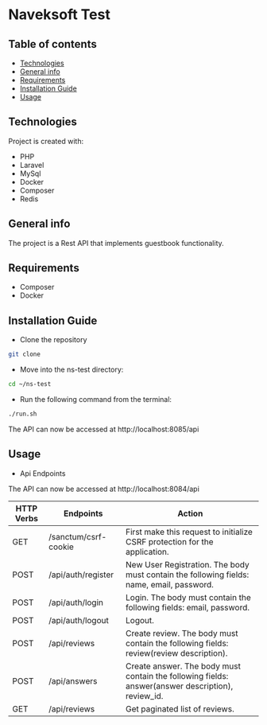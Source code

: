 # Naveksoft Test

## Table of contents
* [Technologies](#technologies)
* [General info](#general-info)
* [Requirements](#requirements)
* [Installation Guide](#installation-guide)
* [Usage](#usage)

## Technologies
Project is created with:
* PHP
* Laravel
* MySql
* Docker
* Composer
* Redis

## General info
The project is a Rest API that implements guestbook functionality.

## Requirements
* Composer
* Docker

## Installation Guide
* Clone the repository
```sh
git clone 
```

* Move into the ns-test directory:
```sh
cd ~/ns-test
```

* Run the following command from the terminal:
```sh
./run.sh
```

The API can now be accessed at http://localhost:8085/api

## Usage
* Api Endpoints

The API can now be accessed at http://localhost:8084/api

| HTTP Verbs | Endpoints            | Action                                                                                            |
|------------|----------------------|---------------------------------------------------------------------------------------------------|
| GET        | /sanctum/csrf-cookie | First make this request to initialize CSRF protection for the application.                        |
| POST       | /api/auth/register   | New User Registration. The body must contain the following fields: name, email, password.         |
| POST       | /api/auth/login      | Login. The body must contain the following fields: email, password.                               |
| POST       | /api/auth/logout     | Logout.                                                                                           |
| POST       | /api/reviews         | Create review. The body must contain the following fields: review(review description).            |
| POST       | /api/answers         | Create answer. The body must contain the following fields: answer(answer description), review_id. |
| GET        | /api/reviews         | Get paginated list of reviews.                                                                    | 
